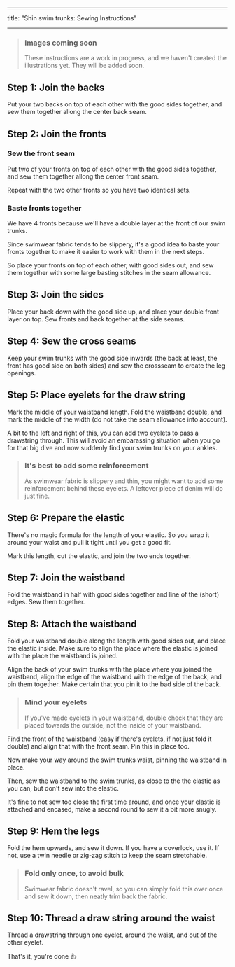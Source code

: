 ***

title: "Shin swim trunks: Sewing Instructions"

***

> ### Images coming soon
>
> These instructions are a work in progress, and we haven't created the illustrations yet. They will be added soon.

## Step 1: Join the backs

Put your two backs on top of each other with the good sides together, and sew them together allong the center back seam.

## Step 2: Join the fronts

### Sew the front seam

Put two of your fronts on top of each other with the good sides together, and sew them together allong the center front seam.

Repeat with the two other fronts so you have two identical sets.

### Baste fronts together

We have 4 fronts because we'll have a double layer at the front of our swim trunks.

Since swimwear fabric tends to be slippery, it's a good idea to baste your fronts together to make it easier to work with them in the next steps.

So place your fronts on top of each other, with good sides out, and sew them together with some large basting stitches in the seam allowance.

## Step 3: Join the sides

Place your back down with the good side up, and place your double front layer on top. Sew fronts and back together at the side seams.

## Step 4: Sew the cross seams

Keep your swim trunks with the good side inwards (the back at least, the front has good side on both sides) and sew the crossseam to create the leg openings.

## Step 5: Place eyelets for the draw string

Mark the middle of your waistband length. Fold the waistband double, and mark the middle of the width (do not take the seam allowance into account).

A bit to the left and right of this, you can add two eyelets to pass a drawstring through. This will avoid an embarassing situation when you go for that big dive and now suddenly find your swim trunks on your ankles.

> ### It's best to add some reinforcement
>
> As swimwear fabric is slippery and thin, you might want to add some reinforcement behind these eyelets. A leftover piece of denim will do just fine.

## Step 6: Prepare the elastic

There's no magic formula for the length of your elastic. So you wrap it around your waist and pull it tight until you get a good fit.

Mark this length, cut the elastic, and join the two ends together.

## Step 7: Join the waistband

Fold the waistband in half with good sides together and line of the (short) edges. Sew them together.

## Step 8: Attach the waistband

Fold your waistband double along the length with good sides out, and place the elastic inside. Make sure to align the place where the elastic is joined with the place the waistband is joined.

Align the back of your swim trunks with the place where you joined the waistband, align the edge of the waistband with the edge of the back, and pin them together. Make certain that you pin it to the bad side of the back.

> ### Mind your eyelets
>
> If you've made eyelets in your waistband, double check that they are placed towards the outside, not the inside of your waistband.

Find the front of the waistband (easy if there's eyelets, if not just fold it double) and align that with the front seam. Pin this in place too.

Now make your way around the swim trunks waist, pinning the waistband in place.

Then, sew the waistband to the swim trunks, as close to the the elastic as you can, but don't sew into the elastic.

It's fine to not sew too close the first time around, and once your elastic is attached and encased, make a second round to sew it a bit more snugly.

## Step 9: Hem the legs

Fold the hem upwards, and sew it down. If you have a coverlock, use it. If not, use a twin needle or zig-zag stitch to keep the seam stretchable.

> ### Fold only once, to avoid bulk
>
> Swimwear fabric doesn't ravel, so you can simply fold this over once and sew it down, then neatly trim back the fabric.

## Step 10: Thread a draw string around the waist

Thread a drawstring through one eyelet, around the waist, and out of the other eyelet.

That's it, you're done 👍
